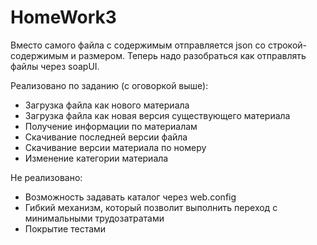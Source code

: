 # HomeWork3

Вместо самого файла с содержимым отправляется json со строкой-содержимым и размером. Теперь надо разобраться как отправлять файлы через soapUI.

Реализовано по заданию (с оговоркой выше):
- Загрузка файла как нового материала
- Загрузка файла как новая версия существующего материала
- Получение информации по материалам
- Скачивание последней версии файла
- Скачивание версии материала по номеру
- Изменение категории материала

Не реализовано:
- Возможность задавать каталог через web.config
- Гибкий механизм, который позволит выполнить переход с минимальными трудозатратами
- Покрытие тестами
